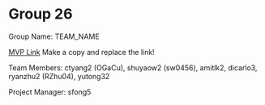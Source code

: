 # Group 26
Group Name: TEAM_NAME

[MVP Link](https://docs.google.com/document/d/1WkDGrgUWpimUI3ESVQMjtNRCQWbrNmbCRlP_j0LXI7I/edit?usp=sharing) 
Make a copy and replace the link!

Team Members: ctyang2 (OGaCu), shuyaow2 (sw0456), amitlk2, dicarlo3, ryanzhu2 (RZhu04), yutong32

Project Manager: sfong5
